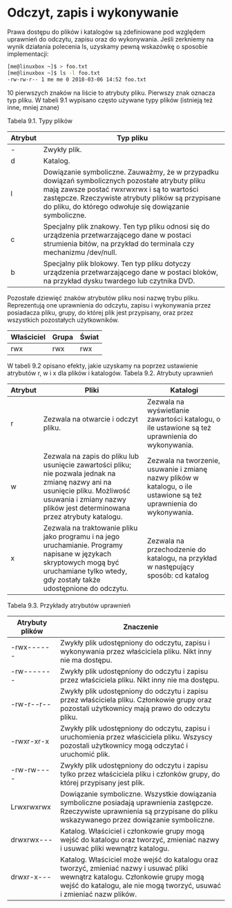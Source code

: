 # Odczyt, zapis i wykonywanie
Prawa dostępu do plików i katalogów są zdefiniowane pod względem uprawnień do odczytu, zapisu oraz do wykonywania. Jeśli zerkniemy na wynik działania polecenia ls, uzyskamy pewną wskazówkę o sposobie implementacji:

```bash
[me@linuxbox ~]$ > foo.txt
[me@linuxbox ~]$ ls -l foo.txt
-rw-rw-r-- 1 me me 0 2018-03-06 14:52 foo.txt
```
10 pierwszych znaków na liście to atrybuty pliku. Pierwszy znak oznacza typ pliku. W tabeli 9.1 wypisano często używane typy plików (istnieją też inne, mniej znane)

Tabela 9.1. Typy plików

Atrybut | Typ pliku
-------- | --------
- | Zwykły plik.
d | Katalog.
l | Dowiązanie symboliczne. Zauważmy, że w przypadku dowiązań symbolicznych pozostałe atrybuty pliku mają zawsze postać rwxrwxrwx i są to wartości zastępcze. Rzeczywiste atrybuty plików są przypisane do pliku, do którego odwołuje się dowiązanie symboliczne.
c | Specjalny plik znakowy. Ten typ pliku odnosi się do urządzenia przetwarzającego dane w postaci strumienia bitów, na przykład do terminala czy mechanizmu /dev/null.
b | Specjalny plik blokowy. Ten typ pliku dotyczy urządzenia przetwarzającego dane w postaci bloków, na przykład dysku twardego lub czytnika DVD.

Pozostałe dziewięć znaków atrybutów pliku nosi nazwę trybu pliku. Reprezentują one uprawnienia do odczytu, zapisu i wykonywania przez posiadacza pliku, grupy, do której plik jest przypisany, oraz przez wszystkich pozostałych użytkowników.

Właściciel | Grupa | Świat
---------- | ----- | ------
rwx | rwx | rwx

W tabeli 9.2 opisano efekty, jakie uzyskamy na poprzez ustawienie atrybutów r, w i x dla plików i katalogów.
Tabela 9.2. Atrybuty uprawnień

Atrybut | Pliki | Katalogi
------- | ----- | ---------
r | Zezwala na otwarcie i odczyt pliku. | Zezwala na wyświetlanie zawartości katalogu, o ile ustawione są też uprawnienia do wykonywania.
w | Zezwala na zapis do pliku lub usunięcie zawartości pliku; nie pozwala jednak na zmianę nazwy ani na usunięcie pliku. Możliwość usuwania i zmiany nazwy plików jest determinowana przez atrybuty katalogu. | Zezwala na tworzenie, usuwanie i zmianę nazwy plików w katalogu, o ile ustawione są też uprawnienia do wykonywania.
x | Zezwala na traktowanie pliku jako programu i na jego uruchamianie. Programy napisane w językach skryptowych mogą być uruchamiane tylko wtedy, gdy zostały także udostępnione do odczytu. | Zezwala na przechodzenie do katalogu, na przykład w następujący sposób: cd katalog

Tabela 9.3. Przykłady atrybutów uprawnień

Atrybuty plików | Znaczenie
--------------- | -------
-rwx------ | Zwykły plik udostępniony do odczytu, zapisu i wykonywania przez właściciela pliku. Nikt inny nie ma dostępu.
-rw------- | Zwykły plik udostępniony do odczytu i zapisu przez właściciela pliku. Nikt inny nie ma dostępu.
-rw-r--r-- | Zwykły plik udostępniony do odczytu i zapisu przez właściciela pliku. Członkowie grupy oraz pozostali użytkownicy mają prawo do odczytu pliku.
-rwxr-xr-x | Zwykły plik udostępniony do odczytu, zapisu i uruchomienia przez właściciela pliku. Wszyscy pozostali użytkownicy mogą odczytać i uruchomić plik.
-rw-rw---- | Zwykły plik udostępniony do odczytu i zapisu tylko przez właściciela pliku i członków grupy, do której przypisany jest plik.
Lrwxrwxrwx | Dowiązanie symboliczne. Wszystkie dowiązania symboliczne posiadają uprawnienia zastępcze. Rzeczywiste uprawnienia są przypisane do pliku wskazywanego przez dowiązanie symboliczne.
drwxrwx--- | Katalog. Właściciel i członkowie grupy mogą wejść do katalogu oraz tworzyć, zmieniać nazwy i usuwać pliki wewnątrz katalogu.
drwxr-x--- | Katalog. Właściciel może wejść do katalogu oraz tworzyć, zmieniać nazwy i usuwać pliki wewnątrz katalogu. Członkowie grupy mogą wejść do katalogu, ale nie mogą tworzyć, usuwać i zmieniać nazw plików.